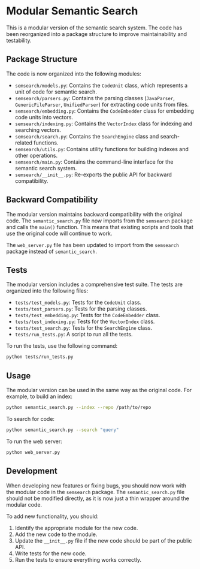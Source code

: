 # Modular Semantic Search

This is a modular version of the semantic search system. The code has been reorganized into a package structure to improve maintainability and testability.

## Package Structure

The code is now organized into the following modules:

- `semsearch/models.py`: Contains the `CodeUnit` class, which represents a unit of code for semantic search.
- `semsearch/parsers.py`: Contains the parsing classes (`JavaParser`, `GenericFileParser`, `UnifiedParser`) for extracting code units from files.
- `semsearch/embedding.py`: Contains the `CodeEmbedder` class for embedding code units into vectors.
- `semsearch/indexing.py`: Contains the `VectorIndex` class for indexing and searching vectors.
- `semsearch/search.py`: Contains the `SearchEngine` class and search-related functions.
- `semsearch/utils.py`: Contains utility functions for building indexes and other operations.
- `semsearch/main.py`: Contains the command-line interface for the semantic search system.
- `semsearch/__init__.py`: Re-exports the public API for backward compatibility.

## Backward Compatibility

The modular version maintains backward compatibility with the original code. The `semantic_search.py` file now imports from the `semsearch` package and calls the `main()` function. This means that existing scripts and tools that use the original code will continue to work.

The `web_server.py` file has been updated to import from the `semsearch` package instead of `semantic_search`.

## Tests

The modular version includes a comprehensive test suite. The tests are organized into the following files:

- `tests/test_models.py`: Tests for the `CodeUnit` class.
- `tests/test_parsers.py`: Tests for the parsing classes.
- `tests/test_embedding.py`: Tests for the `CodeEmbedder` class.
- `tests/test_indexing.py`: Tests for the `VectorIndex` class.
- `tests/test_search.py`: Tests for the `SearchEngine` class.
- `tests/run_tests.py`: A script to run all the tests.

To run the tests, use the following command:

```bash
python tests/run_tests.py
```

## Usage

The modular version can be used in the same way as the original code. For example, to build an index:

```bash
python semantic_search.py --index --repo /path/to/repo
```

To search for code:

```bash
python semantic_search.py --search "query"
```

To run the web server:

```bash
python web_server.py
```

## Development

When developing new features or fixing bugs, you should now work with the modular code in the `semsearch` package. The `semantic_search.py` file should not be modified directly, as it is now just a thin wrapper around the modular code.

To add new functionality, you should:

1. Identify the appropriate module for the new code.
2. Add the new code to the module.
3. Update the `__init__.py` file if the new code should be part of the public API.
4. Write tests for the new code.
5. Run the tests to ensure everything works correctly.